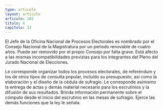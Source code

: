 ```yaml
---
type: articulo
layout: articulo
articulo: 182
titulo: 4
capitulo: 13
---
```

El Jefe de la Oficina Nacional de Procesos Electorales es nombrado por el Consejo Nacional de la Magistratura por un período renovable de cuatro años. Puede ser removido por el propio Consejo por falta grave. Está afecto a las mismas incompatibilidades previstas para los integrantes del Pleno del Jurado Nacional de Elecciones.

Le corresponde organizar todos los procesos electorales, de referéndum y los de otros tipos de consulta popular, incluido su presupuesto, así como la elaboración y el diseño de la cédula de sufragio. Le corresponde asimismo la entrega de actas y demás material necesario para los escrutinios y la difusión de sus resultados. Brinda información permanente sobre el cómputo desde el inicio del escrutinio en las mesas de sufragio. Ejerce las demás funciones que la ley le señala.